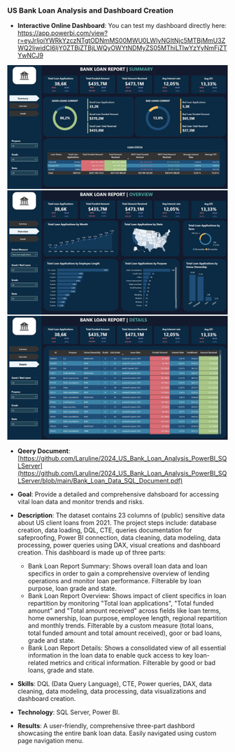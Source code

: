 ### US Bank Loan Analysis and Dashboard Creation 

- **Interactive Online Dashboard**: You can test my dashboard directly here: https://app.powerbi.com/view?r=eyJrIjoiYWRkYzczNTgtODNmMS00MWU0LWIyNGItNjc5MTBjMmU3ZWQ2IiwidCI6IjY0ZTBjZTBjLWQyOWYtNDMyZS05MThiLTIwYzYyNmFjZTYwNCJ9
  
![Alt text](https://github.com/Laruline/2024_US_Bank_Loan_Analysis_PowerBI_SQLServer/blob/main/Dashboard1.JPG)
![Alt text](https://github.com/Laruline/2024_US_Bank_Loan_Analysis_PowerBI_SQLServer/blob/main/Dashboard2.JPG)
![Alt text](https://github.com/Laruline/2024_US_Bank_Loan_Analysis_PowerBI_SQLServer/blob/main/Dashboard3.JPG)
- **Qeery Document**: [https://github.com/Laruline/2024_US_Bank_Loan_Analysis_PowerBI_SQLServer](https://github.com/Laruline/2024_US_Bank_Loan_Analysis_PowerBI_SQLServer/blob/main/Bank_Loan_Data_SQL_Document.pdf)

- **Goal**: Provide a detailed and comprehensive dahsboard for accessing vital loan data and monitor trends and risks.     
- **Description**: The dataset contains 23 columns of (public) sensitive data about US client loans from 2021. The project steps include: database creation, data loading, DQL, CTE,  queries documentation for safeproofing, Power BI connection, data cleaning, data modeling, data processing, power queries using DAX, visual creations and dashboard creation. This dashboard is made up of three parts:
    - Bank Loan Report Summary: Shows overall loan data and loan specifics in order to gain a comprehensive overview of lending operations and monitor loan performance. Filterable by loan purpose, loan grade and state.
    - Bank Loan Report Overview: Shows impact of client specifics in loan repartition by monitoring "Total loan applications", "Total funded amount" and "Total amount received" across fields like loan terms, home ownership, loan purpose, employee length, regional repartition and monthly trends. Filterable by a custom measure (total loans, total funded amount and total amount received), goor or bad loans, grade and state.
    - Bank Loan Report Details: Shows a consolidated view of all essential information in the loan data to enable quck access to key loan-related metrics and critical information. Filterable by good or bad loans, grade and state. 
- **Skills**: DQL (Data Query Language), CTE, Power queries, DAX, data cleaning, data modeling, data processing, data visualizations and dashboard creation.
- **Technology**: SQL Server, Power BI. 
- **Results**: A user-friendly, comprehensive three-part dashbord showcasing the entire bank loan data. Easily navigated using custom page navigation menu.
